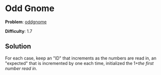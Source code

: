 # Odd Gnome

**Problem**: [oddgnome](https://open.kattis.com/problems/oddgnome)

**Difficulty**: 1.7

## Solution

For each case, keep an "ID" that increments as the numbers are read in, an "expected" that is incremented by one each time, initialized the 1+*the first number read in*.
